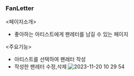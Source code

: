 ### FanLetter

<페이지소개>
- 좋아하는 아티스트에게 팬레터를 남길 수 있는 페이지

<주요기능>
- 아티스트를 선택하여 팬레터 작성
- 작성한 팬레터 수정,삭제
  ![2023-11-20 10 29 54](https://github.com/yubnee31/fan_letter/assets/147115140/3723bb46-aa3b-4e43-b5f1-50d5a4e4720b)

